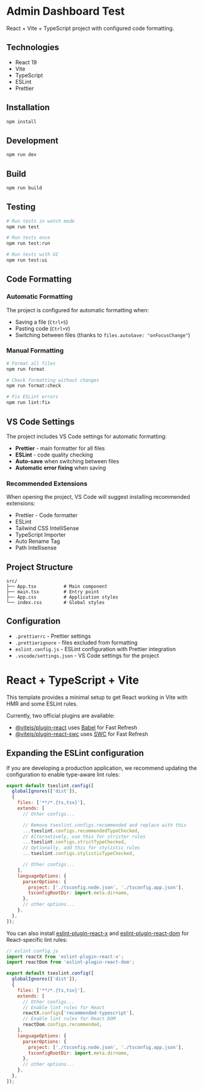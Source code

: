 # Admin Dashboard Test

React + Vite + TypeScript project with configured code formatting.

## Technologies

- React 19
- Vite
- TypeScript
- ESLint
- Prettier

## Installation

```bash
npm install
```

## Development

```bash
npm run dev
```

## Build

```bash
npm run build
```

## Testing

```bash
# Run tests in watch mode
npm run test

# Run tests once
npm run test:run

# Run tests with UI
npm run test:ui
```

## Code Formatting

### Automatic Formatting

The project is configured for automatic formatting when:

- Saving a file (`Ctrl+S`)
- Pasting code (`Ctrl+V`)
- Switching between files (thanks to `files.autoSave: "onFocusChange"`)

### Manual Formatting

```bash
# Format all files
npm run format

# Check formatting without changes
npm run format:check

# Fix ESLint errors
npm run lint:fix
```

## VS Code Settings

The project includes VS Code settings for automatic formatting:

- **Prettier** - main formatter for all files
- **ESLint** - code quality checking
- **Auto-save** when switching between files
- **Automatic error fixing** when saving

### Recommended Extensions

When opening the project, VS Code will suggest installing recommended extensions:

- Prettier - Code formatter
- ESLint
- Tailwind CSS IntelliSense
- TypeScript Importer
- Auto Rename Tag
- Path Intellisense

## Project Structure

```
src/
├── App.tsx          # Main component
├── main.tsx         # Entry point
├── App.css          # Application styles
└── index.css        # Global styles
```

## Configuration

- `.prettierrc` - Prettier settings
- `.prettierignore` - files excluded from formatting
- `eslint.config.js` - ESLint configuration with Prettier integration
- `.vscode/settings.json` - VS Code settings for the project

# React + TypeScript + Vite

This template provides a minimal setup to get React working in Vite with HMR and some ESLint rules.

Currently, two official plugins are available:

- [@vitejs/plugin-react](https://github.com/vitejs/vite-plugin-react/blob/main/packages/plugin-react) uses [Babel](https://babeljs.io/) for Fast Refresh
- [@vitejs/plugin-react-swc](https://github.com/vitejs/vite-plugin-react/blob/main/packages/plugin-react-swc) uses [SWC](https://swc.rs/) for Fast Refresh

## Expanding the ESLint configuration

If you are developing a production application, we recommend updating the configuration to enable type-aware lint rules:

```js
export default tseslint.config([
  globalIgnores(['dist']),
  {
    files: ['**/*.{ts,tsx}'],
    extends: [
      // Other configs...

      // Remove tseslint.configs.recommended and replace with this
      ...tseslint.configs.recommendedTypeChecked,
      // Alternatively, use this for stricter rules
      ...tseslint.configs.strictTypeChecked,
      // Optionally, add this for stylistic rules
      ...tseslint.configs.stylisticTypeChecked,

      // Other configs...
    ],
    languageOptions: {
      parserOptions: {
        project: ['./tsconfig.node.json', './tsconfig.app.json'],
        tsconfigRootDir: import.meta.dirname,
      },
      // other options...
    },
  },
]);
```

You can also install [eslint-plugin-react-x](https://github.com/Rel1cx/eslint-react/tree/main/packages/plugins/eslint-plugin-react-x) and [eslint-plugin-react-dom](https://github.com/Rel1cx/eslint-react/tree/main/packages/plugins/eslint-plugin-react-dom) for React-specific lint rules:

```js
// eslint.config.js
import reactX from 'eslint-plugin-react-x';
import reactDom from 'eslint-plugin-react-dom';

export default tseslint.config([
  globalIgnores(['dist']),
  {
    files: ['**/*.{ts,tsx}'],
    extends: [
      // Other configs...
      // Enable lint rules for React
      reactX.configs['recommended-typescript'],
      // Enable lint rules for React DOM
      reactDom.configs.recommended,
    ],
    languageOptions: {
      parserOptions: {
        project: ['./tsconfig.node.json', './tsconfig.app.json'],
        tsconfigRootDir: import.meta.dirname,
      },
      // other options...
    },
  },
]);
```
